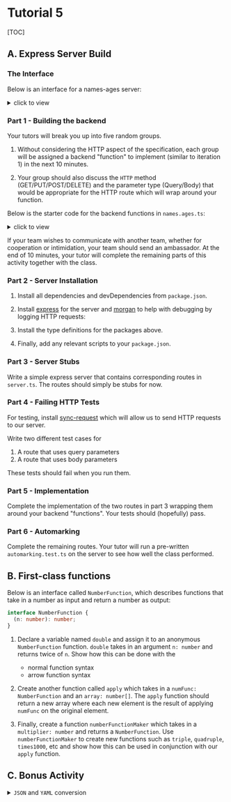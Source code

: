 # Tutorial 5

[TOC]

## A. Express Server Build

### The Interface

Below is an interface for a names-ages server:

<details close>
<summary>click to view</summary>

<table>
  <tr>
    <th>Name & Description</th>
    <th>HTTP Method</th>
    <th>Data Types</th>
    <th>Errors</th>
  </tr>
  <tr>
    <td>
      <code>/addnameage</code><br/><br/>
      Given a name and an age, add the entry into the data store if it is valid.
    </td>
    <td>
        ???
    </td>
    <td>
      <b>??? Parameters</b><br/>
      <code>{name: string, age: number}</code>
      <br/><br/>
      <b>Return Object</b><br/>
      <code>{}</code>
    </td>
    <td>
      Return <code>{error: 'error'}</code> when:
      <ul>
        <li>
          The given name is an empty string, <code>""</code>.
        </li>
        <li>
          The given age is not strictly positive.
        </li>
        <li>
          The given name already exists in data.
        </li>
      </ul>
    </td>
  </tr>
  <tr>
    <td>
      <code>/getnamesages</code><br/><br/>
      Return all namesAges that are at equal to or greater than the given <code>minAge</code>.
      <br/><br/>
      If no <code>minAge</code> is supplied, all namesAges are returned.
      <br/><br/>
      Names should be returned in descending age order (e.g. eldest at index 0),
      or in lexiographical case-insenitive order if the ages are equal.
    </td>
    <td>
        ???
    </td>
    <td>
      <b>??? Parameters</b><br/>
      <code>{minAge?: number}</code>
      <br/><br/>
      <b>Return Object</b><br/>
      <code>{namesAges: NameAge[]}</code>
    </td>
    <td>
      Return <code>{error: 'error'}</code> when:
      <ul>
        <li>
          minAge, if given, is not strictly positive.
        </li>
      </ul>
    </td>
  </tr>
  <tr>
    <td>
      <code>/editnameage</code><br/><br/>
      Edit the age for the given name entry.
    </td>
    <td>
      ???
    </td>
    <td>
      <b>??? Parameters</b><br/>
      <code>{name: string, age: number}</code>
      <br/><br/>
      <b>Return Object</b><br/>
      <code>{}</code>
    </td>
    <td>
      Return <code>{error: 'error'}</code> when:
      <ul>
        <li>
          The new age is not strictly positive.
        </li>
        <li>
          The given name does not exist in data.
        </li>
      </ul>
    </td>
  </tr>
  <tr>
    <td>
      <code>/removenameage</code><br/><br/>
      Remove the given nameAge entry.
    </td>
    <td>
      ???
    </td>
    <td>
      <b>??? Parameters</b><br/>
      <code>{name: string}</code>
      <br/><br/>
      <b>Return Object</b><br/>
      <code>{}</code>
    </td>
    <td>
      Return <code>{error: 'error'}</code> when:
      <ul>
        <li>
          The given name does not exist in data.
        </li>
      </ul>
    </td>
  </tr>
  <tr>
    <td>
      <code>/getstats</code><br/><br/>
      Return an object containing stats about the age of all entries
    </td>
    <td>
      ???
    </td>
    <td>
      <b>??? Parameters</b><br/>
      <code>{}</code>
      <br/><br/>
      <b>Return Object</b><br/>
      <code>{stats: AgeStats}</code>
    </td>
    <td>
      Return <code>{error: 'error'}</code> when:
      <ul>
        <li>
          There is no entries in the data store.
        </li>
      </ul>
    </td>
  </tr>
  <tr>
    <td>
      <code>/clear</code><br/><br/>
      Remove all entries from the data store.
    </td>
    <td>
      ???
    </td>
    <td>
      <b>??? Parameters</b><br/>
      <code>{}</code>
      <br/><br/>
      <b>Return Object</b><br/>
      <code>{}</code>
    </td>
    <td>
      N/A
    </td>
  </tr>
</table>

<table>
  <tr>
    <th>Interface</th>
    <th>Structure</th>
  </tr>
  <tr>
    <td>
      NameAge
    </td>
    <td>
      <pre>{
  name: string,
  age: number
}</pre>
    </td>
  </tr>
  <tr>
    <td>
      AgeStats
    </td>
    <td>
      <pre>{
  minAge: number,
  maxAge: number,
  averageAge: number
}</pre>
    </td>
  </tr>
</table>

</details>

### Part 1 - Building the backend

Your tutors will break you up into five random groups.

1. Without considering the HTTP aspect of the specification, each group will be assigned a backend "function" to implement (similar to iteration 1) in the next 10 minutes.

2. Your group should also discuss the `HTTP` method (GET/PUT/POST/DELETE) and the parameter type (Query/Body) that would be appropriate for the HTTP route which will wrap around your function.

Below is the starter code for the backend functions in `names.ages.ts`:

<details close>
<summary>click to view</summary>

```ts
interface NameAge {
  name: string,
  age: number,
}

let namesAges: NameAge[] = [];

export function addNameAge(name: string, age: number) {
  // FIXME 1
  return {};
}

export function getNamesAges(minAge?: number) {
  // FIXME 2
  return {
    namesAges: [
      { name: 'one', age: 1 },
      { name: 'two', age: 2 },
    ]
  };
}

export function editNameAge(name: string, age: number) {
  // FIXME 3
  return {};
}

export function removeNameAge(name: string) {
  // FIXME 4
  return {};
}

export function getStats() {
  // FIXME 5
  return {
    minAge: 0,
    maxAge: 10,
    averageAge: 5,
  };
}

export function clear() {
  namesAges = [];
  return {};
}
```

</details>

If your team wishes to communicate with another team, whether for cooperation or intimidation, your team should send an ambassador. At the end of 10 minutes, your tutor will complete the remaining parts of this activity together with the class.

### Part 2 - Server Installation

1. Install all dependencies and devDependencies from `package.json`.

1. Install [express](https://www.npmjs.com/package/express) for the server and [morgan](https://www.npmjs.com/package/morgan) to help with debugging by logging HTTP requests:

1. Install the type definitions for the packages above.

1. Finally, add any relevant scripts to your `package.json`.

### Part 3 - Server Stubs

Write a simple express server that contains corresponding routes in `server.ts`. The routes should simply be stubs for now.

### Part 4 - Failing HTTP Tests

For testing, install [sync-request](https://www.npmjs.com/package/sync-request) which will allow us to send HTTP requests to our server.

Write two different test cases for
1. A route that uses query parameters
1. A route that uses body parameters

These tests should fail when you run them.

### Part 5 - Implementation

Complete the implementation of the two routes in part 3 wrapping them around your backend "functions". Your tests should (hopefully) pass.

### Part 6 - Automarking

Complete the remaining routes. Your tutor will run a pre-written `automarking.test.ts` on the server to see how well the class performed.

## B. First-class functions

Below is an interface called `NumberFunction`, which describes functions that take in a number as input and return a number as output:
```ts
interface NumberFunction {
  (n: number): number;
}
```

1. Declare a variable named `double` and assign it to an anonymous `NumberFunction` function. `double` takes in an argument `n: number` and returns twice of `n`. Show how this can be done with the
    - normal function syntax
    - arrow function syntax


1. Create another function called `apply` which takes in a `numFunc: NumberFunction` and an `array: number[]`. The `apply` function should return a new array where each new element is the result of applying `numFunc` on the original element.

1. Finally, create a function `numberFunctionMaker` which takes in a `multiplier: number` and returns a `NumberFunction`. Use `numberFunctionMaker` to create new functions such as `triple`, `quadruple`, `times1000`, etc and show how this can be used in conjunction with our `apply` function.
    
## C. Bonus Activity

<details close>

<summary><code>JSON</code> and <code>YAML</code> conversion</summary>
  
<br/>

Convert the `JSON` file below to `YAML`:

```json
{
  "channels": [
    {
      "id" : 3,
      "name" : "Channel 1",
      "messages" : [
        {
          "id" : 1,
          "user_id" : 5,
          "message" : "Hello world"
        },
        {
          "id" : 2,
          "user_id" : 5,
          "message" : "Its me"
        },
        {
          "id" : 3,
          "user_id" : 7,
          "message" : "What are you doing??"
        }
      ]
    },
    {
      "id" : 4,
      "name" : "Channel 2",
      "messages" : []
    }
  ]
}
```

Convert the `YAML` file below to `JSON`:

```yaml
---
keyData:
  JWT_SECRET: wfasduf98ajs98d5r342m5l
  HASH_SALT: 8s9982345798237948
users:
- id: 3
  email: z1234567@unsw.edu.au
  firstName: Micky
  lastName: Mouse
  handle: mickymouse
  sessions:
  - SDJKFNSDJf
  - 23849887es
  - sd78fy8shf
- id: 4
  email: z9876543@unsw.edu.au
  firstName: Micky
  lastName: Mouse
  handle: mickymouse1
  sessions:
  - 89sF*(sdf8
  - sdf89sdjff
  - '4903509455'
```

</details>